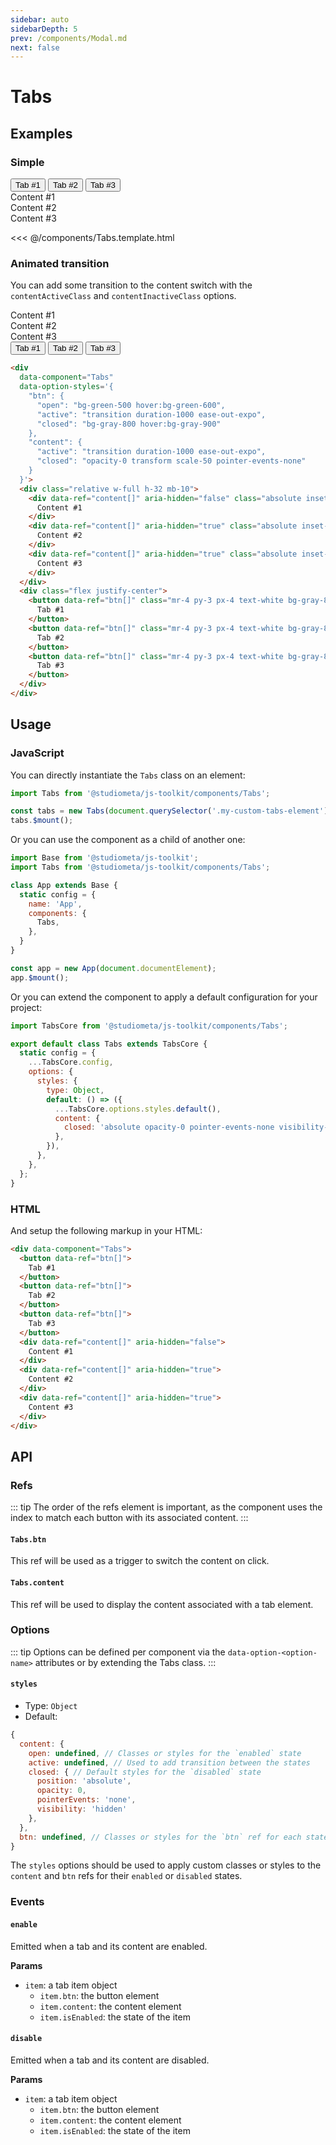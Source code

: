```yaml
---
sidebar: auto
sidebarDepth: 5
prev: /components/Modal.md
next: false
---
```


# Tabs

## Examples

### Simple

<ToolkitPreview>
  <div data-component="Tabs" data-option-styles='{ "btn": { "open": { "borderBottomColor": "#fff" } } }'>
    <div class="flex px-10">
      <button data-ref="btn[]" class="-mb-px -ml-px p-4 bg-white border">
        Tab #1
      </button>
      <button data-ref="btn[]" class="-mb-px -ml-px p-4 bg-white border">
        Tab #2
      </button>
      <button data-ref="btn[]" class="-mb-px -ml-px p-4 bg-white border">
        Tab #3
      </button>
    </div>
    <div class="p-10 bg-white border">
      <div data-ref="content[]" aria-hidden="false">
        Content #1
      </div>
      <div data-ref="content[]" aria-hidden="true">
        Content #2
      </div>
      <div data-ref="content[]" aria-hidden="true">
        Content #3
      </div>
    </div>
  </div>
</ToolkitPreview>

<<< @/components/Tabs.template.html

### Animated transition

You can add some transition to the content switch with the `contentActiveClass` and `contentInactiveClass` options.


<ToolkitPreview>
  <div
    data-component="Tabs"
    data-option-styles='{
      "btn": {
        "open": "bg-green-500 hover:bg-green-600",
        "active": "transition duration-500 ease-out-expo",
        "closed": "bg-gray-800 hover:bg-gray-900"
      },
      "content": {
        "active": "transition duration-500 ease-out-expo",
        "closed": "opacity-0 transform scale-50 pointer-events-none"
      }
    }'>
    <div class="relative w-full h-32 mb-10">
      <div data-ref="content[]" aria-hidden="false" class="absolute inset-0 flex items-center justify-center bg-white shadow-xl rounded">
        Content #1
      </div>
      <div data-ref="content[]" aria-hidden="true" class="absolute inset-0 flex items-center justify-center bg-white shadow-xl rounded ">
        Content #2
      </div>
      <div data-ref="content[]" aria-hidden="true" class="absolute inset-0 flex items-center justify-center bg-white shadow-xl rounded">
        Content #3
      </div>
    </div>
    <div class="flex justify-center">
      <button data-ref="btn[]" class="mr-4 py-3 px-4 text-white bg-gray-800 hover:bg-gray-900 rounded">
        Tab #1
      </button>
      <button data-ref="btn[]" class="mr-4 py-3 px-4 text-white bg-gray-800 hover:bg-gray-900 rounded">
        Tab #2
      </button>
      <button data-ref="btn[]" class="mr-4 py-3 px-4 text-white bg-gray-800 hover:bg-gray-900 rounded">
        Tab #3
      </button>
    </div>
  </div>
</ToolkitPreview>


```html
<div
  data-component="Tabs"
  data-option-styles='{
    "btn": {
      "open": "bg-green-500 hover:bg-green-600",
      "active": "transition duration-1000 ease-out-expo",
      "closed": "bg-gray-800 hover:bg-gray-900"
    },
    "content": {
      "active": "transition duration-1000 ease-out-expo",
      "closed": "opacity-0 transform scale-50 pointer-events-none"
    }
  }'>
  <div class="relative w-full h-32 mb-10">
    <div data-ref="content[]" aria-hidden="false" class="absolute inset-0 flex items-center justify-center bg-white shadow-xl rounded">
      Content #1
    </div>
    <div data-ref="content[]" aria-hidden="true" class="absolute inset-0 flex items-center justify-center bg-white shadow-xl rounded ">
      Content #2
    </div>
    <div data-ref="content[]" aria-hidden="true" class="absolute inset-0 flex items-center justify-center bg-white shadow-xl rounded">
      Content #3
    </div>
  </div>
  <div class="flex justify-center">
    <button data-ref="btn[]" class="mr-4 py-3 px-4 text-white bg-gray-800 hover:bg-gray-900 rounded">
      Tab #1
    </button>
    <button data-ref="btn[]" class="mr-4 py-3 px-4 text-white bg-gray-800 hover:bg-gray-900 rounded">
      Tab #2
    </button>
    <button data-ref="btn[]" class="mr-4 py-3 px-4 text-white bg-gray-800 hover:bg-gray-900 rounded">
      Tab #3
    </button>
  </div>
</div>
```

## Usage

### JavaScript

You can directly instantiate the `Tabs` class on an element:

```js
import Tabs from '@studiometa/js-toolkit/components/Tabs';

const tabs = new Tabs(document.querySelector('.my-custom-tabs-element'));
tabs.$mount();
```

Or you can use the component as a child of another one:

```js
import Base from '@studiometa/js-toolkit';
import Tabs from '@studiometa/js-toolkit/components/Tabs';

class App extends Base {
  static config = {
    name: 'App',
    components: {
      Tabs,
    },
  }
}

const app = new App(document.documentElement);
app.$mount();
```

Or you can extend the component to apply a default configuration for your project:

```js
import TabsCore from '@studiometa/js-toolkit/components/Tabs';

export default class Tabs extends TabsCore {
  static config = {
    ...TabsCore.config,
    options: {
      styles: {
        type: Object,
        default: () => ({
          ...TabsCore.options.styles.default(),
          content: {
            closed: 'absolute opacity-0 pointer-events-none visibility-hidden',
          },
        }),
      },
    },
  };
}
```

### HTML

And setup the following markup in your HTML:

```html
<div data-component="Tabs">
  <button data-ref="btn[]">
    Tab #1
  </button>
  <button data-ref="btn[]">
    Tab #2
  </button>
  <button data-ref="btn[]">
    Tab #3
  </button>
  <div data-ref="content[]" aria-hidden="false">
    Content #1
  </div>
  <div data-ref="content[]" aria-hidden="true">
    Content #2
  </div>
  <div data-ref="content[]" aria-hidden="true">
    Content #3
  </div>
</div>
```

## API

### Refs

::: tip
The order of the refs element is important, as the component uses the index to match each button with its associated content.
:::

#### `Tabs.btn`

This ref will be used as a trigger to switch the content on click.

#### `Tabs.content`

This ref will be used to display the content associated with a tab element.

### Options

::: tip
Options can be defined per component via the `data-option-<option-name>` attributes or by extending the Tabs class.
:::

#### `styles`

- Type: `Object`
- Default:

```js
{
  content: {
    open: undefined, // Classes or styles for the `enabled` state
    active: undefined, // Used to add transition between the states
    closed: { // Default styles for the `disabled` state
      position: 'absolute',
      opacity: 0,
      pointerEvents: 'none',
      visibility: 'hidden'
    },
  },
  btn: undefined, // Classes or styles for the `btn` ref for each states
}
```

The `styles` options should be used to apply custom classes or styles to the `content` and `btn` refs for their `enabled` or `disabled` states.

### Events

#### `enable`

Emitted when a tab and its content are enabled.

**Params**
- `item`: a tab item object
  + `item.btn`: the button element
  + `item.content`: the content element
  + `item.isEnabled`: the state of the item

#### `disable`

Emitted when a tab and its content are disabled.

**Params**
- `item`: a tab item object
  + `item.btn`: the button element
  + `item.content`: the content element
  + `item.isEnabled`: the state of the item
